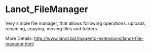 # Lanot_FileManager

Very simple file manager, that allows following operations: uploads, renaming, copying, moving files and folders.

More Details: http://www.lanot.biz/magento-extensions/lanot-file-manager.html
